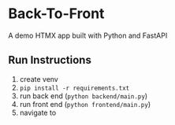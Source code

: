 # Back-To-Front

A demo HTMX app built with Python and FastAPI

## Run Instructions

1. create venv
2. `pip install -r requirements.txt`
3. run back end (`python backend/main.py`)
4. run front end (`python frontend/main.py`)
5. navigate to 